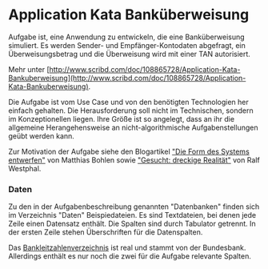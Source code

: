 Application Kata Banküberweisung
====================
Aufgabe ist, eine Anwendung zu entwickeln, die eine Banküberweisung simuliert. Es werden Sender- und Empfänger-Kontodaten abgefragt, ein Überweisungsbetrag und die Überweisung wird mit einer TAN autorisiert.

Mehr unter [http://www.scribd.com/doc/108865728/Application-Kata-Bankuberweisung](http://www.scribd.com/doc/108865728/Application-Kata-Bankuberweisung).

Die Aufgabe ist vom Use Case und von den benötigten Technologien her einfach gehalten. Die Herausforderung soll nicht im Technischen, sondern im Konzeptionellen liegen. Ihre Größe ist so angelegt, dass an ihr die allgemeine Herangehensweise an nicht-algorithmische Aufgabenstellungen geübt werden kann.

Zur Motivation der Aufgabe siehe den Blogartikel ["Die Form des Systems entwerfen"](http://www.mbohlen.de/2012/08/28/die-form-eines-systems-entwerfen/) von Matthias Bohlen sowie ["Gesucht: dreckige Realität"](http://blog.ralfw.de/2012/10/gesucht-dreckige-realitat.html) von Ralf Westphal.

### Daten
Zu den in der Aufgabenbeschreibung genannten "Datenbanken" finden sich im Verzeichnis "Daten" Beispiedateien. Es sind Textdateien, bei denen jede Zeile einen Datensatz enthält. Die Spalten sind durch Tabulator getrennt. In der ersten Zeile stehen Überschriften für die Datenspalten.

Das [Bankleitzahlenverzeichnis](http://www.bundesbank.de/Redaktion/DE/Standardartikel/Kerngeschaeftsfelder/Unbarer_Zahlungsverkehr/bankleitzahlen_download.html) ist real und stammt von der Bundesbank. Allerdings enthält es nur noch die zwei für die Aufgabe relevante Spalten.